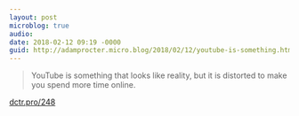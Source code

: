 ```yaml
---
layout: post
microblog: true
audio: 
date: 2018-02-12 09:19 -0000
guid: http://adamprocter.micro.blog/2018/02/12/youtube-is-something.html
---
```

> YouTube is something that looks like reality, but it is distorted to make you spend more time online. 

[dctr.pro/248](http://dctr.pro/248)
